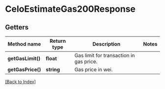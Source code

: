 # CeloEstimateGas200Response

## Getters

Method name | Return type | Description | Notes
------------ | ------------- | ------------- | -------------
**getGasLimit()** | **float** | Gas limit for transaction in gas price. |
**getGasPrice()** | **string** | Gas price in wei. |

[[Back to Index]](../index.md)
